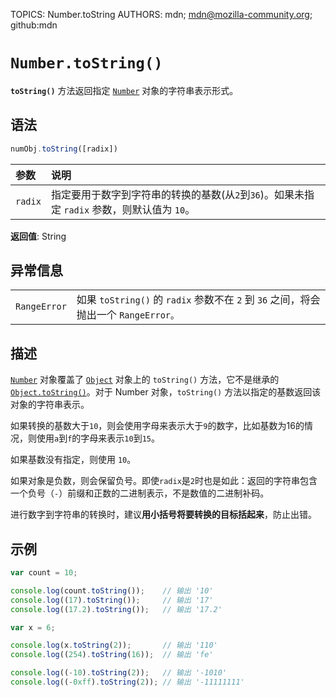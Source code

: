 TOPICS: Number.toString
AUTHORS: mdn; mdn@mozilla-community.org; github:mdn

# `Number.toString()`

**`toString()`** 方法返回指定 [`Number`](/zh-hans/webfrontend/Number) 对象的字符串表示形式。

## 语法

```javascript
numObj.toString([radix])
```

| 参数 | 说明 |
| :-- | :-- |
| `radix` | 指定要用于数字到字符串的转换的基数(从`2`到`36`)。如果未指定 `radix` 参数，则默认值为 `10`。 |

**返回值**: String

## 异常信息

|  | |
| :-- | :-- |
| `RangeError` | 如果 `toString()` 的 `radix` 参数不在 `2` 到 `36` 之间，将会抛出一个 `RangeError。`

## 描述

[`Number`](/zh-hans/webfrontend/Number) 对象覆盖了 [`Object`](/zh-hans/webfrontend/Object) 对象上的 `toString()`
方法，它不是继承的 [`Object.toString()`](/zh-hans/webfrontend/Object.toString)。对于 Number 对象，`toString()` 方法以指定的基数返回该对象的字符串表示。

如果转换的基数大于`10`，则会使用字母来表示大于`9`的数字，比如基数为16的情况，则使用`a`到`f`的字母来表示`10`到`15`。

如果基数没有指定，则使用 `10`。

如果对象是负数，则会保留负号。即使`radix`是`2`时也是如此：返回的字符串包含一个负号（`-`）前缀和正数的二进制表示，不是数值的二进制补码。

进行数字到字符串的转换时，建议**用小括号将要转换的目标括起来**，防止出错。

## 示例

```javascript
var count = 10;

console.log(count.toString());    // 输出 '10'
console.log((17).toString());     // 输出 '17'
console.log((17.2).toString());   // 输出 '17.2'

var x = 6;

console.log(x.toString(2));       // 输出 '110'
console.log((254).toString(16));  // 输出 'fe'

console.log((-10).toString(2));   // 输出 '-1010'
console.log((-0xff).toString(2)); // 输出 '-11111111'
```
